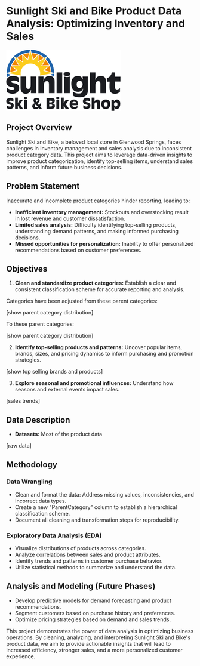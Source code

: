 # Sunlight Ski and Bike Product Data Analysis: Optimizing Inventory and Sales

![cover_photo](./references/logo.png)

## Project Overview

Sunlight Ski and Bike, a beloved local store in Glenwood Springs, faces challenges in inventory management and sales analysis due to inconsistent product category data. This project aims to leverage data-driven insights to improve product categorization, identify top-selling items, understand sales patterns, and inform future business decisions.

## Problem Statement

Inaccurate and incomplete product categories hinder reporting, leading to:

* **Inefficient inventory management:** Stockouts and overstocking result in lost revenue and customer dissatisfaction.
* **Limited sales analysis:** Difficulty identifying top-selling products, understanding demand patterns, and making informed purchasing decisions.
* **Missed opportunities for personalization:** Inability to offer personalized recommendations based on customer preferences.

## Objectives

1. **Clean and standardize product categories:** Establish a clear and consistent classification scheme for accurate reporting and analysis.

Categories have been adjusted from these parent categories:

[show parent category distribution]

To these parent categories:

[show parent category distribution]


2. **Identify top-selling products and patterns:** Uncover popular items, brands, sizes, and pricing dynamics to inform purchasing and promotion strategies.

[show top selling brands and products]

3. **Explore seasonal and promotional influences:** Understand how seasons and external events impact sales.

[sales trends]


## Data Description

* **Datasets:** Most of the product data 

[raw data]

## Methodology

### Data Wrangling

* Clean and format the data: Address missing values, inconsistencies, and incorrect data types.
* Create a new "ParentCategory" column to establish a hierarchical classification scheme.
* Document all cleaning and transformation steps for reproducibility.

### Exploratory Data Analysis (EDA)

* Visualize distributions of products across categories.
* Analyze correlations between sales and product attributes.
* Identify trends and patterns in customer purchase behavior.
* Utilize statistical methods to summarize and understand the data.

## Analysis and Modeling (Future Phases)

* Develop predictive models for demand forecasting and product recommendations.
* Segment customers based on purchase history and preferences.
* Optimize pricing strategies based on demand and sales trends.


This project demonstrates the power of data analysis in optimizing business operations. By cleaning, analyzing, and interpreting Sunlight Ski and Bike's product data, we aim to provide actionable insights that will lead to increased efficiency, stronger sales, and a more personalized customer experience.
